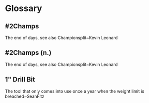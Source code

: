 # Glossary

## #2Champs 

The end of days, see also Championsplit~Kevin Leonard

## #2Champs (n.)

The end of days, see also Championsplit~Kevin Leonard

## 1" Drill Bit

The tool that only comes into use once a year when the weight limit is breached~SeanFitz